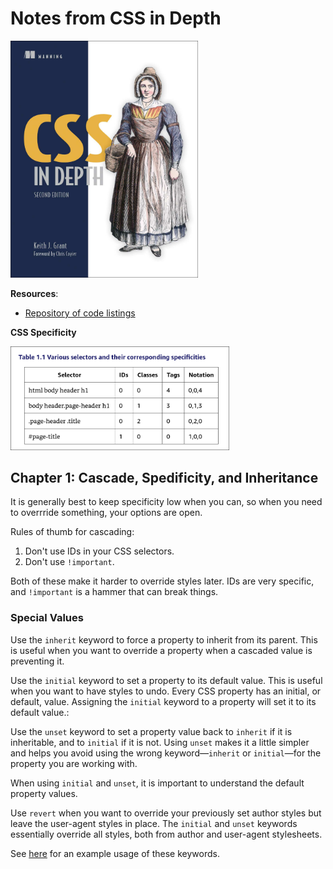 # Notes from CSS in Depth

<img src='images/20250406043718.png' width='300'/>

**Resources**:
- [Repository of code listings](https://github.com/CSSInDepth/css-in-depth-2)

**CSS Specificity**

<img src='images/20250410025548.png' width='350'/>

## Chapter 1: Cascade, Spedificity, and Inheritance

It is generally best to keep specificity low when you can, so when you need to overrride something, your options are open.

Rules of thumb for cascading:
1. Don't use IDs in your CSS selectors.
2. Don't use `!important`.

Both of these make it harder to override styles later. IDs are very specific, and `!important` is a hammer that can break things.

### Special Values  

Use the `inherit` keyword to force a property to inherit from its parent. This is useful when you want to override a property when a cascaded value is preventing it.

Use the `initial` keyword to set a property to its default value. This is useful when you want to have styles to undo. Every CSS property has an initial, or default, value. Assigning the `initial` keyword to a property will set it to its default value.:

Use the `unset` keyword to set a property value back to `inherit` if it is inheritable, and to `initial` if it is not. Using `unset` makes it a little simpler and helps you avoid using the wrong keyword&mdash;`inherit` or `initial`&mdash;for the property you are working with.

When using `initial` and `unset`, it is important to understand the default property values.

Use `revert` when you want to override your previously set author styles but leave the user-agent styles in place. The `initial` and `unset` keywords essentially override all styles, both from author and user-agent stylesheets.

See [here](./ch01/1-inheritance/styles.css) for an example usage of these keywords.
